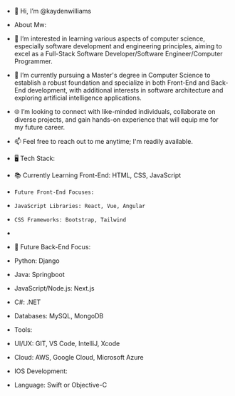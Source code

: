 - 👋 Hi, I’m @kaydenwilliams

- About Mw:
- 👀 I’m interested in learning various aspects of computer science, especially software development and engineering principles, aiming to excel as a Full-Stack Software Developer/Software Engineer/Computer Programmer.
- 🌱 I’m currently pursuing a Master's degree in Computer Science to establish a robust foundation and specialize in both Front-End and Back-End development, with additional interests in software architecture and exploring artificial intelligence applications.
- 🌐 I’m looking to connect with like-minded individuals, collaborate on diverse projects, and gain hands-on experience that will equip me for my future career.
- 📫 Feel free to reach out to me anytime; I'm readily available.
  
- 🖥️ Tech  Stack:
- 📚 Currently Learning Front-End: HTML, CSS, JavaScript
-     Future Front-End Focuses:
-     JavaScript Libraries: React, Vue, Angular
-     CSS Frameworks: Bootstrap, Tailwind
- 
- 🚀 Future Back-End Focus:
- Python: Django
- Java: Springboot
- JavaScript/Node.js: Next.js
- C#: .NET
- Databases: MySQL, MongoDB

- Tools:
- UI/UX: GIT, VS Code, IntelliJ, Xcode
- Cloud: AWS, Google Cloud, Microsoft Azure

- IOS Development:
- Language: Swift or Objective-C

<!---
kaydenwilliams/kaydenwilliams is a ✨ special ✨ repository because its `README.md` (this file) appears on your GitHub profile.
You can click the Preview link to take a look at your changes.
--->
